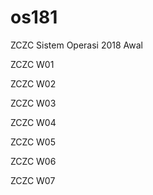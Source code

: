 # os181
ZCZC Sistem Operasi 2018 Awal

ZCZC W01

ZCZC W02

ZCZC W03

ZCZC W04

ZCZC W05

ZCZC W06

ZCZC W07
